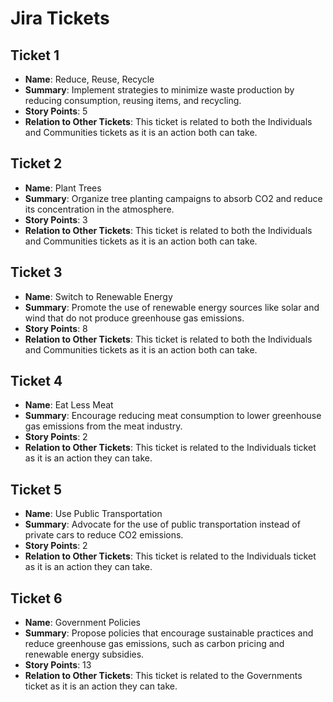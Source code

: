 
# Jira Tickets

## Ticket 1
- **Name**: Reduce, Reuse, Recycle
- **Summary**: Implement strategies to minimize waste production by reducing consumption, reusing items, and recycling.
- **Story Points**: 5
- **Relation to Other Tickets**: This ticket is related to both the Individuals and Communities tickets as it is an action both can take.

## Ticket 2
- **Name**: Plant Trees
- **Summary**: Organize tree planting campaigns to absorb CO2 and reduce its concentration in the atmosphere.
- **Story Points**: 3
- **Relation to Other Tickets**: This ticket is related to both the Individuals and Communities tickets as it is an action both can take.

## Ticket 3
- **Name**: Switch to Renewable Energy
- **Summary**: Promote the use of renewable energy sources like solar and wind that do not produce greenhouse gas emissions.
- **Story Points**: 8
- **Relation to Other Tickets**: This ticket is related to both the Individuals and Communities tickets as it is an action both can take.

## Ticket 4
- **Name**: Eat Less Meat
- **Summary**: Encourage reducing meat consumption to lower greenhouse gas emissions from the meat industry.
- **Story Points**: 2
- **Relation to Other Tickets**: This ticket is related to the Individuals ticket as it is an action they can take.

## Ticket 5
- **Name**: Use Public Transportation
- **Summary**: Advocate for the use of public transportation instead of private cars to reduce CO2 emissions.
- **Story Points**: 2
- **Relation to Other Tickets**: This ticket is related to the Individuals ticket as it is an action they can take.

## Ticket 6
- **Name**: Government Policies
- **Summary**: Propose policies that encourage sustainable practices and reduce greenhouse gas emissions, such as carbon pricing and renewable energy subsidies.
- **Story Points**: 13
- **Relation to Other Tickets**: This ticket is related to the Governments ticket as it is an action they can take.

